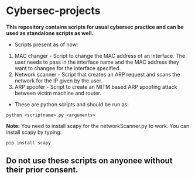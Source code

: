 # Cybersec-projects

**This repository contains scripts for usual cybersec practice and can be used as standalone scripts as well.**

- Scripts present as of now:
1. MAC changer - Script to change the MAC address of an interface. The user needs to pass in the interface name and the MAC address they want to changee for the interface specified. 
2. Network scanner - Script that creates an ARP request and scans the network for the IP given by the user.  
3. ARP spoofer - Script to create an MITM based ARP spoofing attack between victim machine and router. 

- These are python scripts and should be run as:
```
python <scriptname>.py <arguments>
```

**Note:**
You need to install scapy for the networkScanner.py to work. 
You can install scapy by typing:

```
pip install scapy
```

## Do not use these scripts on anyonee without their prior consent. 

 
